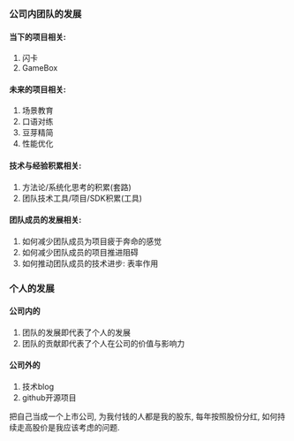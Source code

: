 ### **公司内团队的发展**

#### 当下的项目相关:
  1. 闪卡
  2. GameBox
#### 未来的项目相关:
  1. 场景教育
  2. 口语对练
  3. 豆芽精简
  4. 性能优化
#### 技术与经验积累相关:
  1. 方法论/系统化思考的积累(套路)
  2. 团队技术工具/项目/SDK积累(工具)
#### 团队成员的发展相关:
  1. 如何减少团队成员为项目疲于奔命的感觉
  2. 如何减少团队成员的项目推进阻碍
  3. 如何推动团队成员的技术进步: 表率作用


### **个人的发展**

#### 公司内的
  1. 团队的发展即代表了个人的发展
  2. 团队的贡献即代表了个人在公司的价值与影响力
#### 公司外的
  1. 技术blog
  2. github开源项目

把自己当成一个上市公司, 为我付钱的人都是我的股东, 每年按照股份分红, 如何持续走高股价是我应该考虑的问题.
